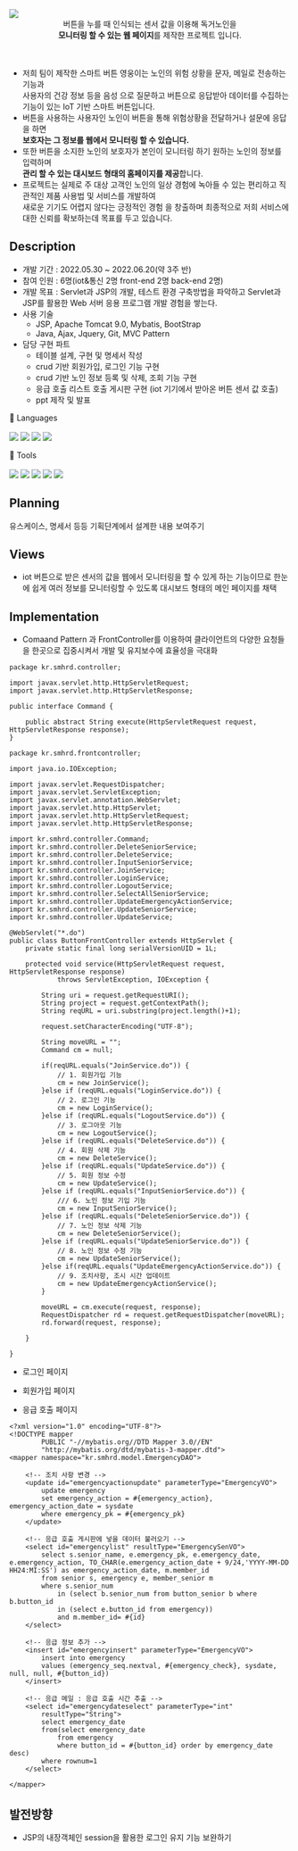 <img src="https://capsule-render.vercel.app/api?type=transparent&color=778899&fontColor=FFFAFA&height=300&section=header&text=Button%Project&fontSize=90" />


<div align=center>버튼을 누를 때 인식되는 센서 값을 이용해 독거노인을<br> <b>모니터링 할 수 있는 웹 페이지</b>를 제작한 프로젝트 입니다.<br><br><br>
</div>

- 저희 팀이 제작한 스마트 버튼 영웅이는 노인의 위험 상황을 문자, 메일로 전송하는 기능과 <br>사용자의 건강 정보 등을 음성
으로 질문하고 버튼으로 응답받아 데이터를 수집하는 기능이 있는 IoT 기반 스마트 버튼입니다.
- 버튼을 사용하는 사용자인 노인이 버튼을 통해 위험상황을 전달하거나 설문에 응답을 하면<br> **보호자는 그 정보를 웹에서 모니터링 할 수 있습니다.**
- 또한 버튼을 소지한 노인의 보호자가 본인이 모니터링 하기 원하는 노인의 정보를 입력하며 <br> **관리 할 수 있는 대시보드 형태의 홈페이지를 제공**합니다.
- 프로젝트는 실제로 주 대상 고객인 노인의 일상 경험에 녹아들 수 있는 편리하고 직관적인 제품 사용법 및 서비스를 개발하여<br> 새로운 기기도 어렵지 않다는 긍정적인 경험
을 창출하며 최종적으로 저희 서비스에 대한 신뢰를 확보하는데 목표를 두고 있습니다.



## Description
- 개발 기간 :  2022.05.30 ~ 2022.06.20(약 3주 반)
- 참여 인원 : 6명(iot&통신 2명 front-end 2명 back-end 2명)
- 개발 목표 : Servlet과 JSP의 개발, 테스트 환경 구축방법을 파악하고 Servlet과 JSP를 활용한 Web 서버 응용 프로그램 개발 경험을 쌓는다.
- 사용 기술
  - JSP, Apache Tomcat 9.0, Mybatis, BootStrap 
  - Java, Ajax, Jquery, Git, MVC Pattern
- 담당 구현 파트
  - 테이블 설계, 구현 및 명세서 작성
  - crud 기반 회원가입, 로그인 기능 구현
  - crud 기반 노인 정보 등록 및 삭제, 조회 기능 구현
  - 응급 호출 리스트 호출 게시판 구현 (iot 기기에서 받아온 버튼 센서 값 호출)
  - ppt 제작 및 발표
 
 
📌 Languages  <br><br>
<img src="https://img.shields.io/badge/JAVA-007396?style=flat&logo=Java&logoColor=white"/>
<img src="https://img.shields.io/badge/JS-F7DF1E?style=flat&logo=JavaScript&logoColor=white"/>
<img src="https://img.shields.io/badge/Html-E34F26?style=flat&logo=Html5&logoColor=white"/>
<img src="https://img.shields.io/badge/Css-1572B6?style=flat&logo=CSS3&logoColor=white"/>  

📌 Tools <br><br>
<img src="https://img.shields.io/badge/eclipse-2C2255?style=flat&logo=Eclipse IDE&logoColor=white"/>
<img src="https://img.shields.io/badge/Github-181717?style=flat&logo=GitHub&logoColor=white"/>
<img src="https://img.shields.io/badge/Oracle-F80000?style=flat&logo=Oracle&logoColor=white"/>
<img src="https://img.shields.io/badge/Maven-c71A36?style=flat&logo=Apache Maven&logoColor=white"/>
<img src="https://img.shields.io/badge/Tomcat-F8DC75?style=flat&logo=Apache Tomcat&logoColor=white"/>




## Planning

유스케이스, 명세서 등등 기획단계에서 설계한 내용 보여주기



## Views

- iot 버튼으로 받은 센서의 값을 웹에서 모니터링을 할 수 있게 하는 기능이므로 한눈에 쉽게 여러 정보를 모니터링할 수 있도록 대시보드 형태의 메인 페이지를 채택




## Implementation
- Comaand Pattern 과 FrontController를 이용하여 클라이언트의 다양한 요청들을 한곳으로 집중시켜서 개발 및 유지보수에 효율성을 극대화

```
package kr.smhrd.controller;

import javax.servlet.http.HttpServletRequest;
import javax.servlet.http.HttpServletResponse;

public interface Command {

	public abstract String execute(HttpServletRequest request, HttpServletResponse response);
}

```

```
package kr.smhrd.frontcontroller;

import java.io.IOException;

import javax.servlet.RequestDispatcher;
import javax.servlet.ServletException;
import javax.servlet.annotation.WebServlet;
import javax.servlet.http.HttpServlet;
import javax.servlet.http.HttpServletRequest;
import javax.servlet.http.HttpServletResponse;

import kr.smhrd.controller.Command;
import kr.smhrd.controller.DeleteSeniorService;
import kr.smhrd.controller.DeleteService;
import kr.smhrd.controller.InputSeniorService;
import kr.smhrd.controller.JoinService;
import kr.smhrd.controller.LoginService;
import kr.smhrd.controller.LogoutService;
import kr.smhrd.controller.SelectAllSeniorService;
import kr.smhrd.controller.UpdateEmergencyActionService;
import kr.smhrd.controller.UpdateSeniorService;
import kr.smhrd.controller.UpdateService;

@WebServlet("*.do")
public class ButtonFrontController extends HttpServlet {
	private static final long serialVersionUID = 1L;

	protected void service(HttpServletRequest request, HttpServletResponse response)
			throws ServletException, IOException {

		String uri = request.getRequestURI();
		String project = request.getContextPath();
		String reqURL = uri.substring(project.length()+1);
	
		request.setCharacterEncoding("UTF-8");
		
		String moveURL = "";
		Command cm = null;
		
		if(reqURL.equals("JoinService.do")) {
			// 1. 회원가입 기능
			cm = new JoinService();
		}else if (reqURL.equals("LoginService.do")) {
			// 2. 로그인 기능
			cm = new LoginService();
		}else if (reqURL.equals("LogoutService.do")) {
			// 3. 로그아웃 기능
			cm = new LogoutService();
		}else if (reqURL.equals("DeleteService.do")) {
			// 4. 회원 삭제 기능
			cm = new DeleteService();
		}else if (reqURL.equals("UpdateService.do")) {
			// 5. 회원 정보 수정
			cm = new UpdateService();
		}else if (reqURL.equals("InputSeniorService.do")) {
			/// 6. 노인 정보 기입 기능
			cm = new InputSeniorService();
		}else if (reqURL.equals("DeleteSeniorService.do")) {
			// 7. 노인 정보 삭제 기능
			cm = new DeleteSeniorService();
		}else if (reqURL.equals("UpdateSeniorService.do")) {
			// 8. 노인 정보 수정 기능
			cm = new UpdateSeniorService();
		}else if(reqURL.equals("UpdateEmergencyActionService.do")) {
			// 9. 조치사항, 조시 시간 업데이트
			cm = new UpdateEmergencyActionService();
		}
		
		moveURL = cm.execute(request, response);
		RequestDispatcher rd = request.getRequestDispatcher(moveURL);
		rd.forward(request, response);

	}

}

```

- 로그인 페이지




- 회원가입 페이지




- 응급 호출 페이지

```
<?xml version="1.0" encoding="UTF-8"?>
<!DOCTYPE mapper
        PUBLIC "-//mybatis.org//DTD Mapper 3.0//EN"
        "http://mybatis.org/dtd/mybatis-3-mapper.dtd">
<mapper namespace="kr.smhrd.model.EmergencyDAO">

	<!-- 조치 사항 변경 -->
	<update id="emergencyactionupdate" parameterType="EmergencyVO">
		update emergency 
		set emergency_action = #{emergency_action}, emergency_action_date = sysdate
		where emergency_pk = #{emergency_pk}
	</update>

	<!-- 응급 호출 게시판에 넣을 데이터 불러오기 -->
	<select id="emergencylist" resultType="EmergencySenVO">
		select s.senior_name, e.emergency_pk, e.emergency_date, e.emergency_action, TO_CHAR(e.emergency_action_date + 9/24,'YYYY-MM-DD HH24:MI:SS') as emergency_action_date, m.member_id
		from senior s, emergency e, member_senior m 
		where s.senior_num
			in (select b.senior_num from button_senior b where b.button_id
			in (select e.button_id from emergency))
			and m.member_id= #{id}
	</select>

	<!-- 응급 정보 추가 -->
	<insert id="emergencyinsert" parameterType="EmergencyVO">
		insert into emergency
		values (emergency_seq.nextval, #{emergency_check}, sysdate, null, null, #{button_id})
	</insert>

	<!-- 응급 메일 : 응급 호출 시간 추출 -->
	<select id="emergencydateselect" parameterType="int"
		resultType="String">
		select emergency_date 
		from(select emergency_date 
			from emergency 
			where button_id = #{button_id} order by emergency_date desc)
		where rownum=1
	</select>

</mapper>
```

## 발전방향
- JSP의 내장객체인 session을 활용한 로그인 유지 기능 보완하기


 
